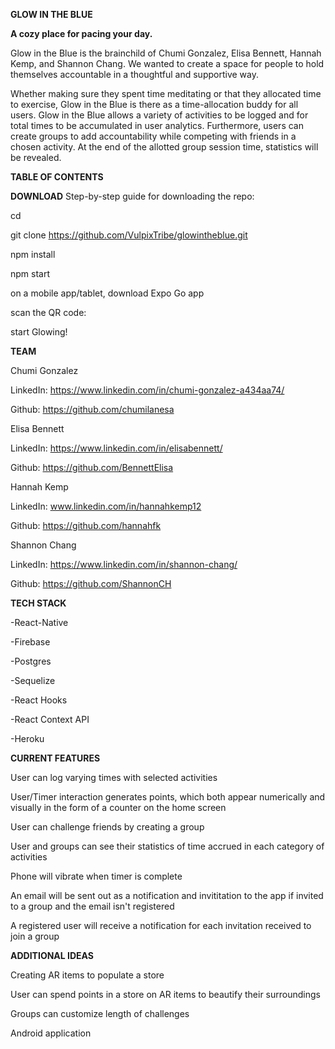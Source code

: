 **GLOW IN THE BLUE**

**A cozy place for pacing your day.**

Glow in the Blue is the brainchild of Chumi Gonzalez, Elisa Bennett, Hannah Kemp, and Shannon Chang. We wanted to create a space for people to hold themselves accountable in a thoughtful and supportive way. 

Whether making sure they spent time meditating or that they allocated time to exercise, Glow in the Blue is there as a time-allocation buddy for all users. Glow in the Blue allows a variety of activities to be logged and for total times to be accumulated in user analytics. Furthermore, users can create groups to add accountability while competing with friends in a chosen activity. At the end of the allotted group session time, statistics will be revealed. 

**TABLE OF CONTENTS**

**DOWNLOAD**
Step-by-step guide for downloading the repo: 

cd <directory you want to download to>

git clone https://github.com/VulpixTribe/glowintheblue.git

npm install
    
npm start

on a mobile app/tablet, download Expo Go app

scan the QR code:
    


start Glowing!


**TEAM**

Chumi Gonzalez

LinkedIn: https://www.linkedin.com/in/chumi-gonzalez-a434aa74/

Github: https://github.com/chumilanesa

Elisa Bennett

LinkedIn: https://www.linkedin.com/in/elisabennett/

Github: https://github.com/BennettElisa

Hannah Kemp

LinkedIn: www.linkedin.com/in/hannahkemp12

Github: https://github.com/hannahfk

Shannon Chang

LinkedIn: https://www.linkedin.com/in/shannon-chang/

Github: https://github.com/ShannonCH

**TECH STACK**

-React-Native

-Firebase

-Postgres

-Sequelize

-React Hooks

-React Context API
    
-Heroku

**CURRENT FEATURES**
    
User can log varying times with selected activities

User/Timer interaction generates points, which both appear numerically and visually in the form of a counter on the home screen

User can challenge friends by creating a group

User and groups can see their statistics of time accrued in each category of activities
    
Phone will vibrate when timer is complete
    
An email will be sent out as a notification and invititation to the app if invited to a group and the email isn't registered
    
A registered user will receive a notification for each invitation received to join a group

**ADDITIONAL IDEAS**
    
Creating AR items to populate a store

User can spend points in a store on AR items to beautify their surroundings

Groups can customize length of challenges

Android application
